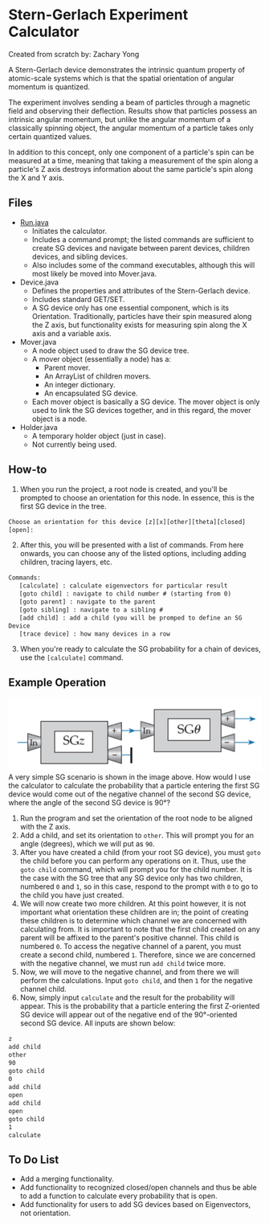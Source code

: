 Stern-Gerlach Experiment Calculator
==========================================
Created from scratch by: Zachary Yong

A Stern-Gerlach device demonstrates the intrinsic quantum property of atomic-scale systems which is that the spatial orientation of angular momentum is quantized. 

The experiment involves sending a beam of particles through a magnetic field and observing their deflection. Results show that particles possess an intrinsic angular momentum, but unlike the angular momentum of a classically spinning object, the angular momentum of a particle takes only certain quantized values.

In addition to this concept, only one component of a particle's spin can be measured at a time, meaning that taking a measurement of the spin along a particle's Z axis destroys information about the same particle's spin along the X and Y axis.

## Files
* [Run.java](src/sgdevice/Run.java)
	* Initiates the calculator.
	* Includes a command prompt; the listed commands are sufficient to create SG devices and navigate between parent devices, children devices, and sibling devices.
	* Also includes some of the command executables, although this will most likely be moved into Mover.java.
* Device.java
	* Defines the properties and attributes of the Stern-Gerlach device.
	* Includes standard GET/SET.
	* A SG device only has one essential component, which is its Orientation. Traditionally, particles have their spin measured along the Z axis, but functionality exists for measuring spin along the X axis and a variable axis.
* Mover.java
	* A node object used to draw the SG device tree.
	* A mover object (essentially a node) has a:
		* Parent mover.
		* An ArrayList of children movers.
		* An integer dictionary.
		* An encapsulated SG device.
	* Each mover object is basically a SG device. The mover object is only used to link the SG devices together, and in this regard, the mover object is a node.
* Holder.java
	* A temporary holder object (just in case).
	* Not currently being used.

## How-to
1. When you run the project, a root node is created, and you'll be prompted to choose an orientation for this node. In essence, this is the first SG device in the tree.
```
Choose an orientation for this device [z][x][other][theta][closed][open]: 
```
2. After this, you will be presented with a list of commands. From here onwards, you can choose any of the listed options, including adding children, tracing layers, etc. 
```
Commands: 
   [calculate] : calculate eigenvectors for particular result
   [goto child] : navigate to child number # (starting from 0)
   [goto parent] : navigate to the parent
   [goto sibling] : navigate to a sibling #
   [add child] : add a child (you will be promped to define an SG Device
   [trace device] : how many devices in a row
```
3. When you're ready to calculate the SG probability for a chain of devices, use the ```[calculate]``` command.


## Example Operation
<img src="SGDEG1.png" />
A very simple SG scenario is shown in the image above. How would I use the calculator to calculate the probability that a particle entering the first SG device would come out of the negative channel of the second SG device, where the angle of the second SG device is 90°?

1. Run the program and set the orientation of the root node to be aligned with the Z axis. 
2. Add a child, and set its orientation to ```other```. This will prompt you for an angle (degrees), which we will put as ```90```. 
3. After you have created a child (from your root SG device), you must ```goto``` the child before you can perform any operations on it. Thus, use the ```goto child``` command, which will prompt you for the child number. It is the case with the SG tree that any SG device only has two children, numbered ```0``` and ```1```, so in this case, respond to the prompt with ```0``` to go to the child you have just created.
4. We will now create two more children. At this point however, it is not important what orientation these children are in; the point of creating these children is to determine which channel we are concerned with calculating from. It is important to note that the first child created on any parent will be affixed to the parent's positive channel. This child is numbered ```0```. To access the negative channel of a parent, you must create a second child, numbered ```1```. Therefore, since we are concerned with the negative channel, we must run ```add child``` twice more.
5. Now, we will move to the negative channel, and from there we will perform the calculations. Input ```goto child```, and then ```1``` for the negative channel child.
6. Now, simply input ```calculate``` and the result for the probability will appear. This is the probability that a particle entering the first Z-oriented SG device will appear out of the negative end of the 90°-oriented second SG device.
All inputs are shown below:
```
z
add child
other
90
goto child
0
add child
open
add child
open
goto child
1
calculate
```

## To Do List
* Add a merging functionality.
* Add functionality to recognized closed/open channels and thus be able to add a function to calculate every probability that is open.
* Add functionality for users to add SG devices based on Eigenvectors, not orientation.

